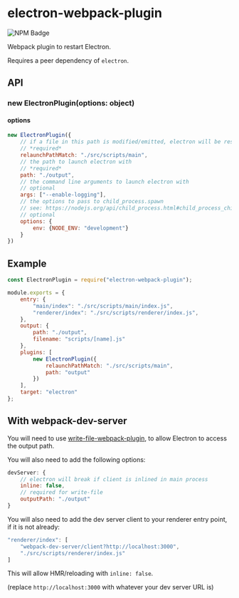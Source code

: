 # electron-webpack-plugin

![NPM Badge](https://img.shields.io/npm/v/electron-webpack-plugin.png)

Webpack plugin to restart Electron.

Requires a peer dependency of `electron`.

## API

### new ElectronPlugin(options: object)

#### options
```js
new ElectronPlugin({
    // if a file in this path is modified/emitted, electron will be restarted
    // *required*
    relaunchPathMatch: "./src/scripts/main",
    // the path to launch electron with
    // *required*
    path: "./output",
    // the command line arguments to launch electron with
    // optional
    args: ["--enable-logging"],
    // the options to pass to child_process.spawn
    // see: https://nodejs.org/api/child_process.html#child_process_child_process_spawnsync_command_args_options
    // optional
    options: {
        env: {NODE_ENV: "development"}
    }
})
```

## Example
```js
const ElectronPlugin = require("electron-webpack-plugin");

module.exports = {
    entry: {
        "main/index": "./src/scripts/main/index.js",
        "renderer/index": "./src/scripts/renderer/index.js",
    },
    output: {
        path: "./output",
        filename: "scripts/[name].js"
    },
    plugins: [
        new ElectronPlugin({
            relaunchPathMatch: "./src/scripts/main",
            path: "output"
        })
    ],
    target: "electron"
};
```

## With webpack-dev-server
You will need to use [write-file-webpack-plugin](https://npm.im/write-file-webpack-plugin),
to allow Electron to access the output path.

You will also need to add the following options:
```js
devServer: {
    // electron will break if client is inlined in main process
    inline: false,
    // required for write-file
    outputPath: "./output"
}
```

You will also need to add the dev server client to your renderer entry point,
if it is not already:
```js
"renderer/index": [
    "webpack-dev-server/client?http://localhost:3000",
    "./src/scripts/renderer/index.js"
]
```

This will allow HMR/reloading with `inline: false`.

(replace `http://localhost:3000` with whatever your dev server URL is)
